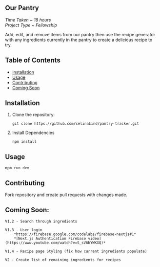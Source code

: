 ## Our Pantry
*Time Taken ~ 18 hours*<br/>
*Project Type ~ Fellowship*

Add, edit, and remove items from our pantry then use the recipe generator with any ingredients currently in the pantry to create a delicious recipe to try.

## Table of Contents
- [Installation](#installation)
- [Usage](#usage)
- [Contributing](#contributing)
- [Coming Soon](#coming-soon)

## Installation

1. Clone the repository:

       git clone https://github.com/celinaLind/pantry-tracker.git

2. Install Dependencies

       npm install
## Usage

    npm run dev

## Contributing

Fork repository and create pull requests with changes made.

## Coming Soon:

    V1.2 - Search through ingredients
    
    V1.3 - User login
        *https://firebase.google.com/codelabs/firebase-nextjs#1*
        *[Next.js Authentication Firebase video](https://www.youtube.com/watch?v=S_sV6bYWKXQ)*
        
    V1.4 - Recipe page Styling (fix how current ingredients populate)

    V2 - Create list of remaining ingredients for recipes
